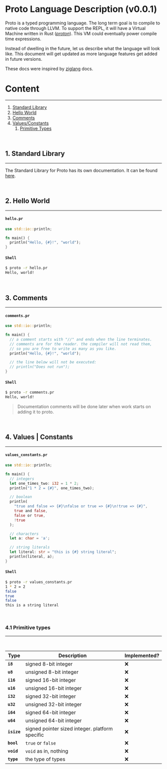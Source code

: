 # Proto Language Description (v0.0.1)

Proto is a typed programming language. The long term goal is to compile to native code through LLVM. To support the REPL, it will have a Virtual Machine written in Rust ([_proton_](../src/proton/README.md)). This VM could eventually power compile time expressions.

Instead of dwelling in the future, let us describe what the language will look like. This document will get updated as more language features get added in future versions.

These docs were inspired by [ziglang](https://ziglang.org/documentation/master/) docs.

# Content

---

1. [Standard Library](#1-standard-library)
2. [Hello World](#2-hello-world)
3. [Comments](#3-comments)
4. [Values/Constants](#4-values--constants)
   1. [Primitive Types](#41-primitive-types)

<br>

## 1. Standard Library

---

The Standard Library for Proto has its own documentation. It can be found [here](./tbd.md).

<br>

## 2. Hello World

---

#### **`hello.pr`**

```rs
use std::io::println;

fn main() {
  println("Hello, {#}!", "world");
}
```

#### **`Shell`**

```bash
$ proto -r hello.pr
Hello, world!
```

<br>

## 3. Comments

---

#### **`comments.pr`**

```rs
use std::io::println;

fn main() {
  // a comment starts with "//" and ends when the line terminates.
  // comments are for the reader. the compiler will not read them,
  // so you are free to write as many as you like.
  println("Hello, {#}!", "world");

  // the line below will not be executed:
  // println("Does not run");
}
```

#### **`Shell`**

```bash
$ proto -r comments.pr
Hello, world!
```

> Documentation comments will be done later when work starts on adding it to proto.

<br>

## 4. Values | Constants

---

#### **`values_constants.pr`**

```rs
use std::io::println;

fn main() {
  // integers
  let one_times_two: i32 = 1 * 2;
  println("1 * 2 = {#}", one_times_two);

  // boolean
  println(
    "true and false => {#}\nfalse or true => {#}\n!true => {#}",
    true and false,
    false or true,
    !true
  );

  // characters
  let a: char = 'a';

  // string literals
  let literal: str = "this is {#} string literal";
  println(literal, a);
}
```

#### **`Shell`**

```bash
$ proto -r values_constants.pr
1 * 2 = 2
false
true
false
this is a string literal
```

<br>

### 4.1 Primitive types

---

<br>

| Type        | Description                                     | Implemented? |
| ----------- | ----------------------------------------------- | ------------ |
| **`i8`**    | signed 8-bit integer                            | ❌           |
| **`u8`**    | unsigned 8-bit integer                          | ❌           |
| **`i16`**   | signed 16-bit integer                           | ❌           |
| **`u16`**   | unsigned 16-bit integer                         | ❌           |
| **`i32`**   | signed 32-bit integer                           | ❌           |
| **`u32`**   | unsigned 32-bit integer                         | ❌           |
| **`i64`**   | signed 64-bit integer                           | ❌           |
| **`u64`**   | unsigned 64-bit integer                         | ❌           |
| **`isize`** | signed pointer sized integer. platform specific | ❌           |
| **`bool`**  | `true` or `false`                               | ❌           |
| **`void`**  | `void` as in, nothing                           | ❌           |
| **`type`**  | the type of types                               | ❌           |

<br>
